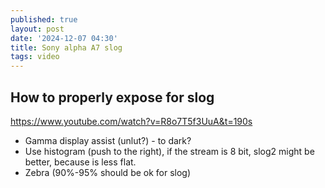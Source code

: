 ```yaml
---
published: true
layout: post
date: '2024-12-07 04:30'
title: Sony alpha A7 slog
tags: video 
---
```

## How to properly expose for slog

https://www.youtube.com/watch?v=R8o7T5f3UuA&t=190s

 - Gamma display assist (unlut?) - to dark?
 - Use histogram (push to the right), if the stream is 8 bit, slog2 might be better, because is less flat.
 - Zebra (90%-95% should be ok for slog)
